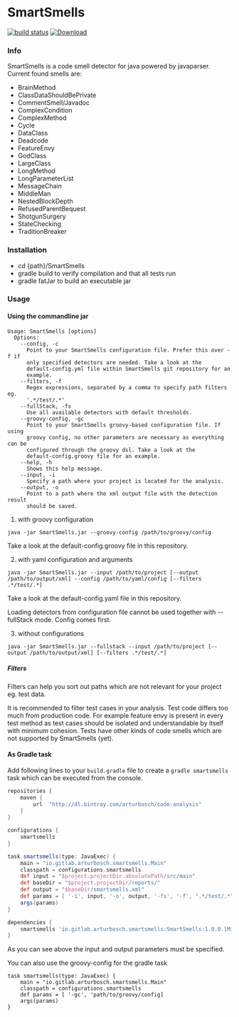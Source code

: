 # SmartSmells

[![build status](https://gitlab.com/arturbosch/SmartSmells/badges/master/build.svg)](https://gitlab.com/arturbosch/SmartSmells/commits/master)
[ ![Download](https://api.bintray.com/packages/arturbosch/code-analysis/SmartSmells/images/download.svg) ](https://bintray.com/arturbosch/code-analysis/SmartSmells/_latestVersion)

### Info

SmartSmells is a code smell detector for java powered by javaparser.
Current found smells are:

- BrainMethod
- ClassDataShouldBePrivate
- CommentSmell/Javadoc
- ComplexCondition
- ComplexMethod
- Cycle
- DataClass
- Deadcode
- FeatureEnvy
- GodClass
- LargeClass
- LongMethod
- LongParameterList
- MessageChain
- MiddleMan
- NestedBlockDepth
- RefusedParentBequest
- ShotgunSurgery
- StateChecking
- TraditionBreaker

### Installation

- cd {path}/SmartSmells
- gradle build to verify compilation and that all tests run
- gradle fatJar to build an executable jar

### Usage

#### Using the commandline jar

```
Usage: SmartSmells [options]
  Options:
    --config, -c
      Point to your SmartSmells configuration file. Prefer this over -f if 
      only specified detectors are needed. Take a look at the 
      default-config.yml file within SmartSmells git repository for an 
      example. 
    --filters, -f
      Regex expressions, separated by a comma to specify path filters eg. 
      '.*/test/.*' 
    --fullStack, -fs
      Use all available detectors with default thresholds.
    --groovy-config, -gc
      Point to your SmartSmells groovy-based configuration file. If using 
      groovy config, no other parameters are necessary as everything can be 
      configured through the groovy dsl. Take a look at the 
      default-config.groovy file for an example.
    --help, -h
      Shows this help message.
    --input, -i
      Specify a path where your project is located for the analysis.
    --output, -o
      Point to a path where the xml output file with the detection result 
      should be saved.
```

1. with groovy configuration

`java -jar SmartSmells.jar --groovy-config /path/to/groovy/config`

Take a look at the default-config.groovy file in this repository.

2. with yaml configuration and arguments

`java -jar SmartSmells.jar --input /path/to/project [--output /path/to/output/xml] --config /path/to/yaml/config [--filters .*/test/.*]`

Take a look at the default-config.yaml file in this repository.

Loading detectors from configuration file cannot be used together with --fullStack mode. Config comes first.

3. without configurations

`java -jar SmartSmells.jar --fullstack --input /path/to/project [--output /path/to/output/xml] [--filters .*/test/.*]`


##### Filters
Filters can help you sort out paths which are not relevant for your project eg. test data. 

It is recommended to filter test cases in your analysis. Test code differs too much from production code.
For example feature envy is present in every test method as test cases should be isolated and 
understandable by itself with minimum cohesion. 
Tests have other kinds of code smells which are not supported by SmartSmells (yet).

#### As Gradle task

Add following lines to your `build.gradle` file to create a `gradle smartsmells` task which can be executed from the console.

```groovy
repositories {
    maven {
        url  "http://dl.bintray.com/arturbosch/code-analysis"
    }
}

configurations {
    smartsmells
}

task smartsmells(type: JavaExec) {
    main = "io.gitlab.arturbosch.smartsmells.Main"
    classpath = configurations.smartsmells
    def input = "$project.projectDir.absolutePath/src/main"
    def baseDir = "$project.projectDir/reports/"
    def output = "$baseDir/smartsmells.xml"
    def params = [ '-i', input, '-o', output, '-fs', '-f', ".*/test/.*"]
    args(params)
}

dependencies {
    smartsmells 'io.gitlab.arturbosch.smartsmells:SmartSmells:1.0.0.[Milestone]'
}
```

As you can see above the input and output parameters must be specified.

You can also use the groovy-config for the gradle task

```
task smartsmells(type: JavaExec) {
    main = "io.gitlab.arturbosch.smartsmells.Main"
    classpath = configurations.smartsmells
    def params = [ '-gc', 'path/to/groovy/config]
    args(params)
}
```

